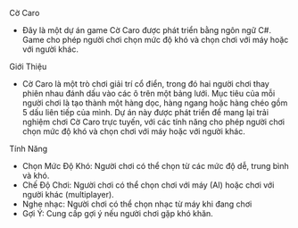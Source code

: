  Cờ Caro
- Đây là một dự án game Cờ Caro được phát triển bằng ngôn ngữ C#. Game cho phép người chơi chọn mức độ khó và chọn chơi với máy hoặc với người khác.

 Giới Thiệu
- Cờ Caro là một trò chơi giải trí cổ điển, trong đó hai người chơi thay phiên nhau đánh dấu vào các ô trên một bảng lưới. Mục tiêu của mỗi người chơi là tạo thành một hàng dọc, hàng ngang hoặc hàng chéo gồm 5 dấu liên tiếp của mình. Dự án này được phát triển để mang lại trải nghiệm chơi Cờ Caro trực tuyến, với các tính năng cho phép người chơi chọn mức độ khó và chọn chơi với máy hoặc với người khác.

 Tính Năng
- Chọn Mức Độ Khó: Người chơi có thể chọn từ các mức độ dễ, trung bình và khó.
- Chế Độ Chơi: Người chơi có thể chọn chơi với máy (AI) hoặc chơi với người khác (multiplayer).
- Nghe nhạc: Người chơi có thể chọn nhạc từ máy khi đang chơi
- Gợi Ý: Cung cấp gợi ý nếu người chơi gặp khó khăn.
